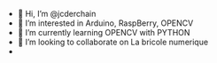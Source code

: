 - 👋 Hi, I’m @jcderchain
- 👀 I’m interested in Arduino, RaspBerry, OPENCV
- 🌱 I’m currently learning OPENCV with PYTHON
- 💞️ I’m looking to collaborate on La bricole numerique
- 
<!---
jcderchain/jcderchain is a ✨ special ✨ repository because its `README.md` (this file) appears on your GitHub profile.
You can click the Preview link to take a look at your changes.
--->
